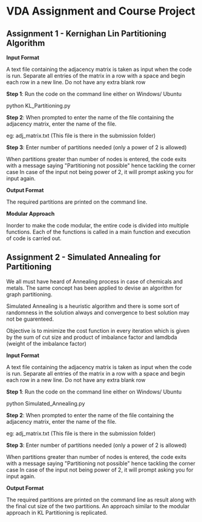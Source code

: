 # VDA Assignment and Course Project
## Assignment 1 - Kernighan Lin Partitioning Algorithm

**Input Format**

A text file containing the adjacency matrix is taken as input when the code is run.
Separate all entries of the matrix in a row with a space and begin each row in a new line. 
Do not have any extra blank row

**Step 1**: Run the code on the command line either on Windows/ Ubuntu

python KL_Partitioning.py

**Step 2**: When prompted to enter the name of the file containing the adjacency matrix, enter the name of the file.

eg: adj_matrix.txt (This file is there in the submission folder)

**Step 3**: Enter number of partitions needed (only a power of 2 is allowed)

When partitions greater than number of nodes is entered, the code exits with a message saying "Partitioning not possible" hence tackling the corner case
In case of the input not being power of 2, it will prompt asking you for input again.

**Output Format**

The required partitions are printed on the command line.

**Modular Approach**

Inorder to make the code modular, the entire code is divided into multiple functions.
Each of the functions is called in a main function and execution of code is carried out.

## Assignment 2 - Simulated Annealing for Partitioning

We all must have heard of Annealing process in case of chemicals and metals. The same concept has been applied to devise an algorithm for graph partitioning.

Simulated Annealing is a heuristic algorithm and there is some sort of randomness in the solution always and convergence to best solution may not be guarenteed.

Objective is to minimize the cost function in every iteration which is given by the sum of cut size and product of imbalance factor and lamdbda (weight of the imbalance factor)

**Input Format**

A text file containing the adjacency matrix is taken as input when the code is run.
Separate all entries of the matrix in a row with a space and begin each row in a new line. 
Do not have any extra blank row

**Step 1**: Run the code on the command line either on Windows/ Ubuntu

python Simulated_Annealing.py

**Step 2**: When prompted to enter the name of the file containing the adjacency matrix, enter the name of the file.

eg: adj_matrix.txt (This file is there in the submission folder)

**Step 3**: Enter number of partitions needed (only a power of 2 is allowed)

When partitions greater than number of nodes is entered, the code exits with a message saying "Partitioning not possible" hence tackling the corner case
In case of the input not being power of 2, it will prompt asking you for input again.

**Output Format**

The required partitions are printed on the command line as result along with the final cut size of the two partitions. An approach similar to the modular approach in KL Partitioning is replicated.




